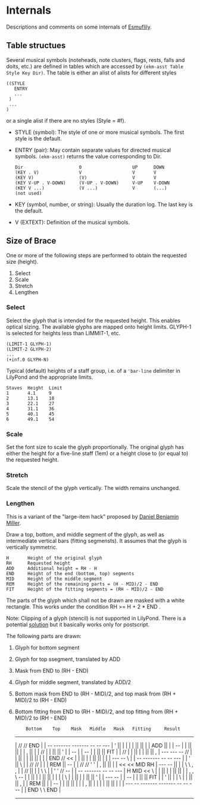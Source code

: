 Internals
=========

Descriptions and comments on some internals of [Esmuflily](https://github.com/tr-igem/esmuflily).



Table structues
---------------

Several musical symbols (noteheads, note clusters, flags, rests,
falls and doits, etc.) are defined in tables which are accessed by
`(ekm-asst Table Style Key Dir)`.
The table is either an alist of alists for different styles

    ((STYLE
       ENTRY
       ...
     )
     ...
    )

or a single alist if there are no styles (Style = #f).

*   STYLE (symbol): The style of one or more musical symbols.
    The first style is the default.

*   ENTRY (pair): May contain separate values for directed musical symbols.
    `(ekm-asst)` returns the value corresponding to Dir.

        Dir                     0                   UP      DOWN
        (KEY . V)               V                   V       V
        (KEY V)                 (V)                 V       V
        (KEY V-UP . V-DOWN)     (V-UP . V-DOWN)     V-UP    V-DOWN
        (KEY V ...)             (V ...)             V       (...)       (not used)

*   KEY (symbol, number, or string): Usually the duration log.
    The last key is the default.

*   V (EXTEXT): Definition of the musical symbols.



Size of Brace
-------------

One or more of the following steps are performed to obtain
the requested size (height).

1.  Select
2.  Scale
3.  Stretch
4.  Lengthen


### Select

Select the glyph that is intended for the requested height.
This enables optical sizing.
The available glyphs are mapped onto height limits.
GLYPH-1 is selected for heights less than LIMMIT-1, etc.

    (LIMIT-1 GLYPH-1)
    (LIMIT-2 GLYPH-2)
    ...
    (+inf.0 GLYPH-N)

Typical (default) heights of a staff group, i.e. of a `'bar-line` delimiter
in LilyPond and the appropriate limits.

    Staves  Height  Limit
    1       4.1     9
    2       13.1    18
    3       22.1    27
    4       31.1    36
    5       40.1    45
    6       49.1    54


### Scale

Set the font size to scale the glyph proportionally.
The original glyph has either the height for a five-line staff (1em)
or a height close to (or equal to) the requested height.


### Stretch

Scale the stencil of the glyph vertically.
The width remains unchanged.


### Lengthen

This is a variant of the "large-item hack" proposed by
[Daniel Benjamin Miller](https://github.com/dbenjaminmiller).

Draw a top, bottom, and middle segment of the glyph,
as well as intermediate vertical bars (fitting segmensts).
It assumes that the glyph is vertically symmetric.

    H       Height of the original glyph
    RH      Requested height
    ADD     Additional height = RH - H
    END     Height of the end (bottom, top) segments
    MID     Height of the middle segment
    REM     Height of the remaining parts = (H - MID)/2 - END
    FIT     Height of the fitting segments = (RH - MID)/2 - END

The parts of the glyph which shall not be drawn are masked
with a white rectangle.
This works under the condition RH >= H + 2 * END .

Note: Clipping of a glyph (stencil) is not supported in LilyPond.
There is a potential [solution](https://lists.gnu.org/archive/html/lilypond-user/2020-12/msg00112.html)
but it basically works only for postscript.

The following parts are drawn:

1.  Glyph for bottom segment

2.  Glyph for top ssegment, translated by ADD

3.  Mask from END to (RH - END)

4.  Glyph for middle segment, translated by ADD/2

5.  Bottom mask from END to (RH - MID)/2,
    and top mask from (RH + MID)/2 to (RH - END)

6.  Bottom fitting from END to (RH - MID)/2,
    and top fitting from (RH + MID)/2 to (RH - END)

            Bottom    Top    Mask   Middle   Mask   Fitting     Result

    ---                  --                                          -- --- ---
     |                  //                                          //  END  |
     |                 --   -------         -------    --          --   ---  |
     '                 ||   |     |         |     |    ||          ||    |   |
    ADD                ||   |     |      -- |     |    ||          ||    |   |
     ,                 ||   |     |     //  |     |    ||          ||    '   |
     |                 --   |     |    --   |     |    ||          ||   FIT  |
     |                //    |     |    ||   |     |    ||          ||    ,   |
    --- ---      --  //     |     |    ||   |     |    ||          ||    |   |
     |  END     //  <<      |     |    ||   |     |    ||          ||    |   |
     |  ---    --    \\     |     |    --   -------    --          --   ---  |
     |   '     ||     \\    |     |   //                          //     |   |
     |  REM    ||      --   |     |  //                          //      '   '
     |   ,     ||      ||   |     | <<                          <<      MID  RH
     |  ---    --      ||   |     |  \\                          \\      ,   ,
     |   |    //       ||   |     |   \\                          \\     |   |
     '   '   //        --   |     |    --   -------    --          --   ---  |
     H  MID <<          \\  |     |    ||   |     |    ||          ||    |   |
     ,   ,   \\          -- |     |    ||   |     |    ||          ||    |   |
     |   |    \\            |     |    ||   |     |    ||          ||    '   |
     |  ---    --           |     |    --   |     |    ||          ||   FIT  |
     |   '     ||           |     |     \\  |     |    ||          ||    ,   |
     |  REM    ||           |     |      -- |     |    ||          ||    |   |
     |   ,     ||           |     |         |     |    ||          ||    |   |
     |  ---    --           -------         -------    --          --   ---  |
     |  END     \\                                                  \\  END  |
    --- ---      --                                                  -- --- ---
